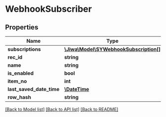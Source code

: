 # WebhookSubscriber

## Properties
Name | Type | Description | Notes
------------ | ------------- | ------------- | -------------
**subscriptions** | [**\Jiwa\Model\SYWebhookSubscription[]**](SYWebhookSubscription.md) |  | [optional] 
**rec_id** | **string** |  | [optional] 
**name** | **string** |  | [optional] 
**is_enabled** | **bool** |  | [optional] 
**item_no** | **int** |  | [optional] 
**last_saved_date_time** | [**\DateTime**](\DateTime.md) |  | [optional] 
**row_hash** | **string** |  | [optional] 

[[Back to Model list]](../README.md#documentation-for-models) [[Back to API list]](../README.md#documentation-for-api-endpoints) [[Back to README]](../README.md)


